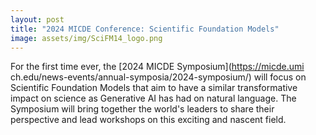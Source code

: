 ```yaml
---
layout: post
title: "2024 MICDE Conference: Scientific Foundation Models"
image: assets/img/SciFM14_logo.png
---
```


For the first time ever, the [2024 MICDE Symposium](https://micde.umi ch.edu/news-events/annual-symposia/2024-symposium/) will focus on Scientific Foundation Models  that aim to have a similar transformative impact on science as Generative AI has had on natural language.
The Symposium will bring together the world's leaders to share their perspective and lead workshops on this exciting and nascent field.
